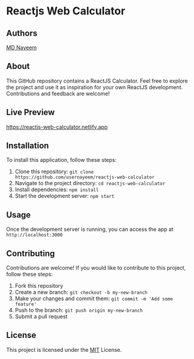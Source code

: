 # Reactjs Web Calculator

## Authors

 [MD Nayeem](https://www.github.com/usernayeem)

## About

This GitHub repository contains a ReactJS Calculator. Feel free to explore the project and use it as inspiration for your own ReactJS development. Contributions and feedback are welcome! 


## Live Preview

https://reactjs-web-calculator.netlify.app


## Installation

To install this application, follow these steps:

1. Clone this repository: `git clone https://github.com/usernayeem/reactjs-web-calculator`
2. Navigate to the project directory: `cd reactjs-web-calculator`
3. Install dependencies: `npm install`
4. Start the development server: `npm start`

## Usage

Once the development server is running, you can access the app at `http://localhost:3000`

## Contributing

Contributions are welcome! If you would like to contribute to this project, follow these steps:

1. Fork this repository
2. Create a new branch: `git checkout -b my-new-branch`
3. Make your changes and commit them: `git commit -m 'Add some feature'`
4. Push to the branch: `git push origin my-new-branch`
5. Submit a pull request

## License

This project is licensed under the [MIT](LICENSE) License.
